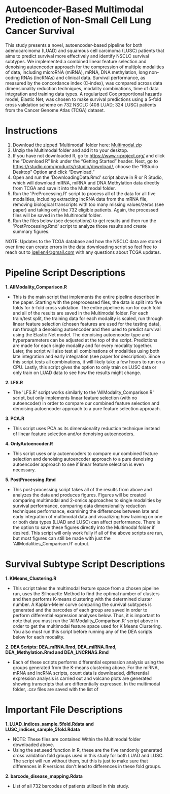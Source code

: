 # Autoencoder-Based Multimodal Prediction of Non-Small Cell Lung Cancer Survival

This study presents a novel, autoencoder-based pipeline for both adenocarcinoma (LUAD) and squamous cell carcinoma (LUSC) patients that aims to predict survival more effectively and identify NSCLC survival subtypes. We implemented a combined linear feature selection and denoising autoencoder approach for the compression of multiple modalities of data, including microRNA (miRNA), mRNA, DNA methylation, long non-coding RNAs (lncRNAs) and clinical data. Survival performance, as measured by the concordance index (C-index), was compared across data dimensionality reduction techniques, modality combinations, time of data integration and training data types. A regularized Cox proportional hazards model, Elastic Net, was chosen to make survival predictions using a 5-fold cross validation scheme on 732 NSCLC (408 LUAD; 324 LUSC) patients from the Cancer Genome Atlas (TCGA) dataset.

# Instructions

1. Download the zipped 'Multimodal' folder here: [Multimodal.zip](https://github.com/jellen44/Multimodal_NSCLC/files/8828858/Multimodal.zip)
2. Unzip the Multimodal folder and add it to your desktop.
2. If you have not downloaded R, go to https://www.r-project.org/ and click the “Download R” link under the “Getting Started” header. Next, go to https://rstudio.com/products/rstudio/download/, choose the “RStudio Desktop” Option and click “Download.”
3. Open and run the 'DownloadingData.Rmd' script above in R or R Studio, which will download mRNA, miRNA and DNA Methylation data directly from TCGA and save it into the Multimodal folder. 
4. Run the 'PreProcessing.R' script to process all of the data for all five modalities, including extracting lncRNA data from the mRNA file, removing biological transcripts with too many missing values/zeros (see paper) and taking only the 732 eligible patients. Again, the processed files will be saved in the Multimodal folder.
5. Run the files below (see descriptions) to get results and then run the 'PostProcessing.Rmd' script to analyze those results and create summary figures.

NOTE: Updates to the TCGA database and how the NSCLC data are stored over time can create errors in the data downloading script so feel free to reach out to jgellen4@gmail.com with any questions about TCGA updates.

# Pipeline Script Descriptions

**1. AllModality_Comparison.R**

- This is the main script that implements the entire pipeline described in the paper. Starting with the preprocessed files, the data is split into five folds for 5-fold cross validation. The entire pipeline is run for each fold and all of the results are saved in the Multimodal folder. For each train/test split, the training data for each modality is scaled, run through linear feature selection (chosen features are used for the testing data), run through a denoising autoencoder and then used to predict survival using the Elastic Net model. The denoising autoencoder type and hyperparameters can be adjusted at the top of the script. Predictions are made for each single modality and for every modality together. Later, the script will also test all combinations of modalities using both late integration and early integration (see paper for description). Since this script tests all combinations, it will likely take a few hours to run on a CPU. Lastly, this script gives the option to only train on LUSC data or only train on LUAD data to see how the results might change.

**2. LFS.R**

- The 'LFS.R' script works similarly to the 'AllModality_Comparison.R' script, but only implements linear feature selection (with no autoencoder) in order to compare our combined feature selection and denoising autoencoder approach to a pure feature selection approach.

**3. PCA.R**

- This script uses PCA as its dimensionality reduction technique instead of linear feature selection and/or denoising autoencoders.

**4. OnlyAutoencoder.R**

- This script uses only autoencoders to compare our combined feature selection and denoising autoencoder approach to a pure denoising autoencoder approach to see if linear feature selection is even necessary.

**5. PostProcessing.Rmd**

- This post-processing script takes all of the results from above and analyzes the data and produces figures. Figures will be created comparing multimodal and 2-omics approaches to single modalities by survival performance, comparing data dimensionality reduction techniques performance, examining the differences between late and early integration of multimodal data and visualizing how training on one or both data types (LUAD and LUSC) can affect performance. There is the option to save these figures directly into the Multimodal folder if desired. This script will only work fully if all of the above scripts are run, but most figures can still be made with just the 'AllModalities_Comparison.R' output.

# Survival Subtype Script Descriptions

**1. KMeans_Clustering.R**

- This script takes the multimodal feature space from a chosen pipeline run, uses the Silhouette Method to find the optimal number of clusters and then performs K-means clustering with the determined cluster number. A Kaplan-Meier curve comparing the survival subtypes is generated and the barcodes of each group are saved in order to perform differential expression analyses below. Thus, it is important to note that you must run the 'AllModality_Comparison.R' script above in order to get the multimodal feature space used for K Means Clustering. You also must run this script before running any of the DEA scripts below for each modality.

**2. DEA Scripts: DEA_mRNA.Rmd, DEA_miRNA.Rmd, DEA_Methylation.Rmd and DEA_LNCRNAS.Rmd**

- Each of these scripts performs differential expression analysis using the groups generated from the K-means clustering above. For the miRNA, mRNA and lncRNA scripts, count data is downloaded, differential expression analysis is carried out and volcano plots are generated showing transcripts that are differentially expressed. In the multimodal folder, .csv files are saved with the list of 

# Important File Descriptions

**1. LUAD_indices_sample_5fold.Rdata and LUSC_indices_sample_5fold.Rdata**

- NOTE: These files are contained Within the Multimodal folder downloaded above.
- Using the set.seed function in R, these are the five randomly generated cross validation fold groups used in this study for both LUAD and LUSC. The script will run without them, but this is just to make sure that differences in R versions don't lead to differences in these fold groups.

**2. barcode_disease_mapping.Rdata**

- List of all 732 barcodes of patients utilized in this study.
